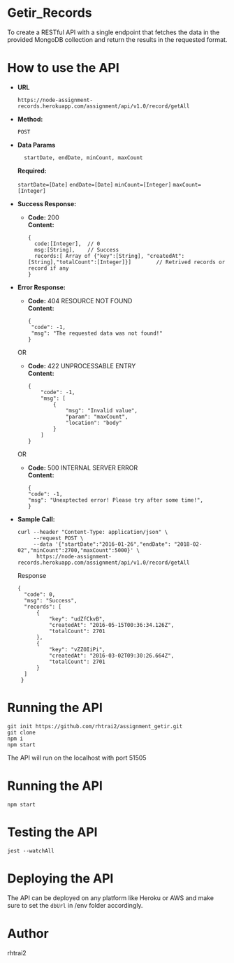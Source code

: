 # Getir_Records
To create a RESTful API with a single endpoint that fetches the data in the provided MongoDB collection and return the results in the requested format.

# How to use the API

 * **URL**

   `https://node-assignment-records.herokuapp.com/assignment/api/v1.0/record/getAll`

* **Method:**
  
   `POST`

* **Data Params**

  ```
    startDate, endDate, minCount, maxCount
  ```
   **Required:**
 
   `startDate=[Date]`
   `endDate=[Date]`
   `minCount=[Integer]`
   `maxCount=[Integer]`
   
* **Success Response:**
  
  * **Code:** 200 <br />
    **Content:** 
     ``` 
    {  
       code:[Integer],  // 0
       msg:[String],    // Success
       records:[ Array of {"key":[String], "createdAt":[String],"totalCount":[Integer]}]        // Retrived records or record if any
    }
    ```

* **Error Response:**

  * **Code:** 404 RESOURCE NOT FOUND <br />
    **Content:** 
    ```
    {
     "code": -1,
     "msg": "The requested data was not found!"
    }
    
    ```

  OR

  * **Code:** 422 UNPROCESSABLE ENTRY <br />
    **Content:**
      ```
      {
          "code": -1,
          "msg": [
              {
                  "msg": "Invalid value",
                  "param": "maxCount",
                  "location": "body"
              }
          ]
      }
     ```
     
   OR

  * **Code:** 500 INTERNAL SERVER ERROR <br />
    **Content:**
      ```
      {
      "code": -1,
      "msg": "Unexptected error! Please try after some time!",
      }
     ```

* **Sample Call:**

  ```
  curl --header "Content-Type: application/json" \ 
       --request POST \
       --data '{"startDate":"2016-01-26","endDate": "2018-02-02","minCount":2700,"maxCount":5000}' \
        https://node-assignment-records.herokuapp.com/assignment/api/v1.0/record/getAll
  ```
  Response
  
  ```
  {
    "code": 0,
    "msg": "Success",
    "records": [
        {
            "key": "udZfCkvB",
            "createdAt": "2016-05-15T00:36:34.126Z",
            "totalCount": 2701
        },
        {
            "key": "vZZOIiPi",
            "createdAt": "2016-03-02T09:30:26.664Z",
            "totalCount": 2701
        }
    ]
   }
  
  ```
  
# Running the API 

```
git init https://github.com/rhtrai2/assignment_getir.git 
git clone
npm i
npm start
```
The API will run on the localhost with port 51505


# Running the API
```
npm start
```
# Testing the API
```
jest --watchAll
```
# Deploying the API

The API can be deployed on any platform like Heroku or AWS and make sure to set the `dbUrl` in /env  folder accordingly.

# Author
rhtrai2


